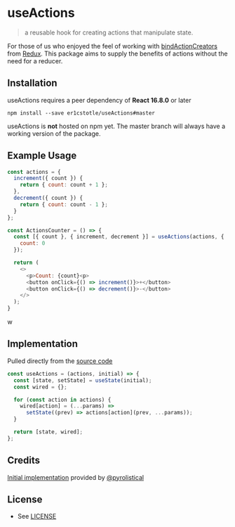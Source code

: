 # useActions

> a reusable hook for creating actions that manipulate state. 

For those of us who enjoyed the feel of working with [bindActionCreators](https://redux.js.org/api/bindactioncreators) from [Redux](https://redux.js.org). This package aims to supply the benefits of actions without the need for a reducer.

## Installation

useActions requires a peer dependency of **React 16.8.0** or later

```
npm install --save er1cstotle/useActions#master
```

useActions is **not** hosted on npm yet. The master branch will always have a working version of the package.


<!-- This assumes that you’re using the [npm](https://npmjs.com) package manager with a module bundler like [Webpack](https://webpack.js.org/) or [Browserify](http://browserify.org/) to consume [CommonJS](http://webpack.github.io/docs/commonjs.html) modules. -->


## Example Usage
```js
const actions = {
  increment({ count }) {
    return { count: count + 1 };
  },
  decrement({ count }) {
    return { count: count - 1 };
  }
};

const ActionsCounter = () => {
  const [{ count }, { increment, decrement }] = useActions(actions, {
    count: 0
  });

  return (
    <>
      <p>Count: {count}<p>
      <button onClick={() => increment()}>+</button>
      <button onClick={() => decrement()}>-</button>
    </>
  );
}
```
w
## Implementation

Pulled directly from the  [source code](https://github.com/er1cstotle/use-actions/blob/master/index.js)

```js
const useActions = (actions, initial) => {
  const [state, setState] = useState(initial);
  const wired = {};

  for (const action in actions) {
    wired[action] = (...params) =>
      setState((prev) => actions[action](prev, ...params));
  }

  return [state, wired];
};
```

## Credits

[Initial implementation](https://codesandbox.io/s/use-actions-yorxu?file=/src/App.js) provided by [@pyrolistical](https://github.com/Pyrolistical)


## License

- See [LICENSE](https://github.com/er1cstotle/use-actions/blob/master/LICENSE)

